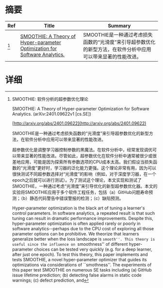 # 摘要

| Ref | Title | Summary |
| --- | --- | --- |
| [^1] | [SMOOTHIE: A Theory of Hyper-parameter Optimization for Software Analytics.](http://arxiv.org/abs/2401.09622) | SMOOTHIE是一种通过考虑损失函数的“光滑度”来引导超参数优化的新型方法，在软件分析中应用可以带来显著的性能改进。 |

# 详细

[^1]: SMOOTHIE: 软件分析的超参数优化理论

    SMOOTHIE: A Theory of Hyper-parameter Optimization for Software Analytics. (arXiv:2401.09622v1 [cs.SE])

    [http://arxiv.org/abs/2401.09622](http://arxiv.org/abs/2401.09622)

    SMOOTHIE是一种通过考虑损失函数的“光滑度”来引导超参数优化的新型方法，在软件分析中应用可以带来显著的性能改进。

    

    超参数优化是调整学习器控制参数的黑魔法。在软件分析中，经常发现调优可以带来显著的性能改进。尽管如此，超参数优化在软件分析中通常被很少或很差地应用，可能是因为探索所有参数选项的CPU成本太高。我们假设当损失函数的“光滑度”更好时，学习器的泛化能力更强。这个理论非常有用，因为可以很快测试不同超参数选择对“光滑度”的影响（例如，对于深度学习器，在一个epoch之后就可以进行测试）。为了测试这个理论，本文实现和测试了SMOOTHIE，一种通过考虑“光滑度”来引导优化的新型超参数优化器。本文的实验将SMOOTHIE应用于多个软件工程任务，包括（a）GitHub问题寿命预测；（b）静态代码警告中错误警报的检测；（c）缺陷预测。

    Hyper-parameter optimization is the black art of tuning a learner's control parameters. In software analytics, a repeated result is that such tuning can result in dramatic performance improvements. Despite this, hyper-parameter optimization is often applied rarely or poorly in software analytics--perhaps due to the CPU cost of exploring all those parameter options can be prohibitive.  We theorize that learners generalize better when the loss landscape is ``smooth''. This theory is useful since the influence on ``smoothness'' of different hyper-parameter choices can be tested very quickly (e.g. for a deep learner, after just one epoch).  To test this theory, this paper implements and tests SMOOTHIE, a novel hyper-parameter optimizer that guides its optimizations via considerations of ``smothness''. The experiments of this paper test SMOOTHIE on numerous SE tasks including (a) GitHub issue lifetime prediction; (b) detecting false alarms in static code warnings; (c) defect prediction, and
    

